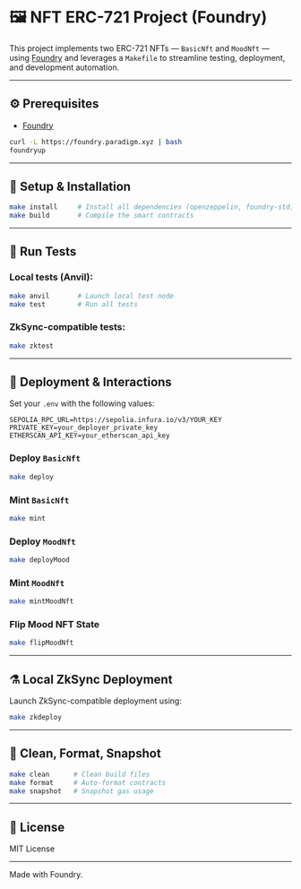 # 🖼️ NFT ERC-721 Project (Foundry)

This project implements two ERC-721 NFTs — `BasicNft` and `MoodNft` — using [Foundry](https://book.getfoundry.sh/) and leverages a `Makefile` to streamline testing, deployment, and development automation.

---

## ⚙️ Prerequisites

- [Foundry](https://book.getfoundry.sh/getting-started/installation.html)

```bash
curl -L https://foundry.paradigm.xyz | bash
foundryup
````

---

## 🧰 Setup & Installation

```bash
make install     # Install all dependencies (openzeppelin, foundry-std, foundry-devops)
make build       # Compile the smart contracts
```

---

## 🧪 Run Tests

### Local tests (Anvil):

```bash
make anvil       # Launch local test node
make test        # Run all tests
```

### ZkSync-compatible tests:

```bash
make zktest
```

---

## 🚀 Deployment & Interactions

Set your `.env` with the following values:

```env
SEPOLIA_RPC_URL=https://sepolia.infura.io/v3/YOUR_KEY
PRIVATE_KEY=your_deployer_private_key
ETHERSCAN_API_KEY=your_etherscan_api_key
```

### Deploy `BasicNft`

```bash
make deploy
```

### Mint `BasicNft`

```bash
make mint
```

### Deploy `MoodNft`

```bash
make deployMood
```

### Mint `MoodNft`

```bash
make mintMoodNft
```

### Flip Mood NFT State

```bash
make flipMoodNft
```

---

## ⚗️ Local ZkSync Deployment

Launch ZkSync-compatible deployment using:

```bash
make zkdeploy
```

---

## 🧹 Clean, Format, Snapshot

```bash
make clean      # Clean build files
make format     # Auto-format contracts
make snapshot   # Snapshot gas usage
```

---

## 📜 License

MIT License

---

Made with Foundry.
